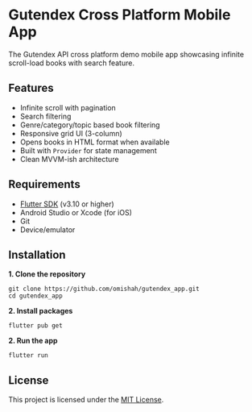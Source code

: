 # Gutendex Cross Platform Mobile App

The Gutendex API cross platform demo mobile app showcasing infinite scroll-load books with search feature.

## Features

- Infinite scroll with pagination
- Search filtering
- Genre/category/topic based book filtering
- Responsive grid UI (3-column)
- Opens books in HTML format when available
- Built with `Provider` for state management
- Clean MVVM-ish architecture

## Requirements

- [Flutter SDK](https://docs.flutter.dev/get-started/install) (v3.10 or higher)
- Android Studio or Xcode (for iOS)
- Git
- Device/emulator

## Installation

**1. Clone the repository**

```
git clone https://github.com/omishah/gutendex_app.git
cd gutendex_app
```

**2. Install packages**

```
flutter pub get
```

**2. Run the app**

```
flutter run
```

## License

This project is licensed under the [MIT License](./LICENSE).
